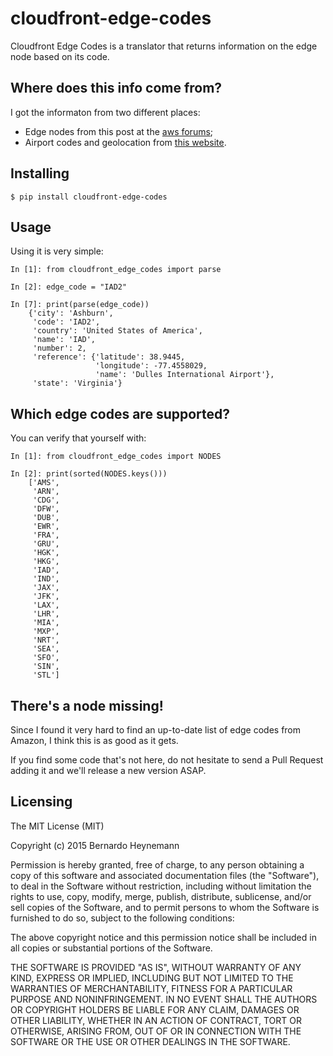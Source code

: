 # cloudfront-edge-codes

Cloudfront Edge Codes is a translator that returns information on the edge node based on its code.

## Where does this info come from?

I got the informaton from two different places:

* Edge nodes from this post at the [aws forums](https://forums.aws.amazon.com/thread.jspa?messageID=671690&#671690);
* Airport codes and geolocation from [this website](https://www.world-airport-codes.com/).

## Installing

    $ pip install cloudfront-edge-codes

## Usage

Using it is very simple:

    In [1]: from cloudfront_edge_codes import parse

    In [2]: edge_code = "IAD2"

    In [7]: print(parse(edge_code))
        {'city': 'Ashburn',
         'code': 'IAD2',
         'country': 'United States of America',
         'name': 'IAD',
         'number': 2,
         'reference': {'latitude': 38.9445,
                       'longitude': -77.4558029,
                       'name': 'Dulles International Airport'},
         'state': 'Virginia'}

## Which edge codes are supported?

You can verify that yourself with:

    In [1]: from cloudfront_edge_codes import NODES

    In [2]: print(sorted(NODES.keys()))
        ['AMS',
         'ARN',
         'CDG',
         'DFW',
         'DUB',
         'EWR',
         'FRA',
         'GRU',
         'HGK',
         'HKG',
         'IAD',
         'IND',
         'JAX',
         'JFK',
         'LAX',
         'LHR',
         'MIA',
         'MXP',
         'NRT',
         'SEA',
         'SFO',
         'SIN',
         'STL']

## There's a node missing!

Since I found it very hard to find an up-to-date list of edge codes from Amazon, I think this is as good as it gets.

If you find some code that's not here, do not hesitate to send a Pull Request adding it and we'll release a new version ASAP.

## Licensing

The MIT License (MIT)

Copyright (c) 2015 Bernardo Heynemann

Permission is hereby granted, free of charge, to any person obtaining a copy
of this software and associated documentation files (the "Software"), to deal
in the Software without restriction, including without limitation the rights
to use, copy, modify, merge, publish, distribute, sublicense, and/or sell
copies of the Software, and to permit persons to whom the Software is
furnished to do so, subject to the following conditions:

The above copyright notice and this permission notice shall be included in all
copies or substantial portions of the Software.

THE SOFTWARE IS PROVIDED "AS IS", WITHOUT WARRANTY OF ANY KIND, EXPRESS OR
IMPLIED, INCLUDING BUT NOT LIMITED TO THE WARRANTIES OF MERCHANTABILITY,
FITNESS FOR A PARTICULAR PURPOSE AND NONINFRINGEMENT. IN NO EVENT SHALL THE
AUTHORS OR COPYRIGHT HOLDERS BE LIABLE FOR ANY CLAIM, DAMAGES OR OTHER
LIABILITY, WHETHER IN AN ACTION OF CONTRACT, TORT OR OTHERWISE, ARISING FROM,
OUT OF OR IN CONNECTION WITH THE SOFTWARE OR THE USE OR OTHER DEALINGS IN THE
SOFTWARE.
